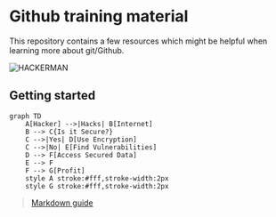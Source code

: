 # Github training material

This repository contains a few resources which might be helpful when learning more about git/Github.


![HACKERMAN](https://i.ytimg.com/vi/KEkrWRHCDQU/maxresdefault.jpg)

## Getting started

```mermaid
graph TD
    A[Hacker] -->|Hacks| B[Internet]
    B --> C{Is it Secure?}
    C -->|Yes| D[Use Encryption]
    C -->|No| E[Find Vulnerabilities]
    D --> F[Access Secured Data]
    E --> F
    F --> G[Profit]
    style A stroke:#fff,stroke-width:2px
    style G stroke:#fff,stroke-width:2px
```

> [Markdown guide](https://www.markdownguide.org/)

